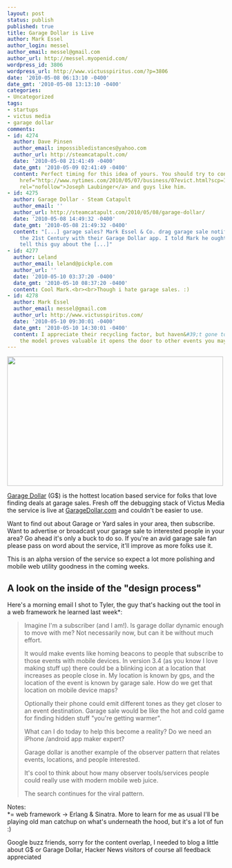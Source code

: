 ```yaml
---
layout: post
status: publish
published: true
title: Garage Dollar is Live
author: Mark Essel
author_login: messel
author_email: messel@gmail.com
author_url: http://messel.myopenid.com/
wordpress_id: 3806
wordpress_url: http://www.victusspiritus.com/?p=3806
date: '2010-05-08 06:13:10 -0400'
date_gmt: '2010-05-08 13:13:10 -0400'
categories:
- Uncategorized
tags:
- startups
- victus media
- garage dollar
comments:
- id: 4274
  author: Dave Pinsen
  author_email: impossibledistances@yahoo.com
  author_url: http://steamcatapult.com/
  date: '2010-05-08 21:41:49 -0400'
  date_gmt: '2010-05-09 02:41:49 -0400'
  content: Perfect timing for this idea of yours. You should try to connect with <a
    href="http://www.nytimes.com/2010/05/07/business/07evict.html?scp=1&sq=mortgage%20default%20sherrif&st=cse"
    rel="nofollow">Joseph Laubinger</a> and guys like him.
- id: 4275
  author: Garage Dollar - Steam Catapult
  author_email: ''
  author_url: http://steamcatapult.com/2010/05/08/garage-dollar/
  date: '2010-05-08 14:49:32 -0400'
  date_gmt: '2010-05-08 21:49:32 -0400'
  content: "[...] garage sales? Mark Essel & Co. drag garage sale notifications into
    the 21st Century with their Garage Dollar app. I told Mark he ought to try to
    tell this guy about the [...]"
- id: 4277
  author: Leland
  author_email: leland@pickple.com
  author_url: ''
  date: '2010-05-10 03:37:20 -0400'
  date_gmt: '2010-05-10 08:37:20 -0400'
  content: Cool Mark.<br><br>Though i hate garage sales. :)
- id: 4278
  author: Mark Essel
  author_email: messel@gmail.com
  author_url: http://www.victusspiritus.com/
  date: '2010-05-10 09:30:01 -0400'
  date_gmt: '2010-05-10 14:30:01 -0400'
  content: I appreciate their recycling factor, but haven&#39;t gone to many myself.  If
    the model proves valuable it opens the door to other events you may like.
---
```

<p><a href="http://victusmedia.com/garage-dollar"><img src="{{ site.url }}/assets/2010/05/l_1579_1075_289CE543-B803-4500-B993-A55947371038.jpeg" alt="" class="alignnone size-full" width="500" height="300" /></a></p>
<p><a HREF="http://victusmedia.com/garage-dollar/">Garage Dollar</a> (G$) is the hottest location based service for folks that love finding deals at garage sales. Fresh off the debugging stack of Victus Media the service is live at <a HREF="http://garagedollar.com">GarageDollar.com</a> and couldn't be easier to use. </p>
<p>Want to find out about Garage or Yard sales in your area, then subscribe. Want to advertise or broadcast your garage sale to interested people in your area? Go ahead it's only a buck to do so. If you're an avid garage sale fan please pass on word about the service, it'll improve as more folks use it. </p>
<p>This is an alpha version of the service so expect a lot more polishing and mobile web utility goodness in the coming weeks.</p>
<h2>A look on the inside of the "design process"</h2>
<p>Here's a morning email I shot to Tyler, the guy that's hacking out the tool in a web framework he learned last week*:</p>
<blockquote><p>
Imagine I'm a subscriber (and I am!). Is garage dollar dynamic enough to move with me? Not necessarily now, but can it be without much effort.</p>
<p>It would make events like homing beacons to people that subscribe to those events with mobile devices. In version 3.4 (as you know I love making stuff up) there could be a blinking icon at a location that increases as people close in. My location is known by gps, and the location of the event is known by garage sale. How do we get that location on mobile device maps?</p>
<p>Optionally their phone could emit different tones as they get closer to an event destination. Garage sale would be like the hot and cold game for finding hidden stuff "you're getting warmer".</p>
<p>What can I do today to help this become a reality? Do we need an iPhone /android app maker expert?</p>
<p>Garage dollar is another example of the observer pattern that relates events, locations, and people interested.</p>
<p>It's cool to think about how many observer tools/services people could really use with modern mobile web juice.</p>
<p>The search continues for the viral pattern.
</p></blockquote>
<p>Notes:<br />
*= web framework -> Erlang & Sinatra. More to learn for me as usual I'll be playing old man catchup on what's underneath the hood, but it's a lot of fun :)</p>
<p>Google buzz friends, sorry for the content overlap, I needed to blog a little about G$ or Garage Dollar, Hacker News visitors of course all feedback appreciated</p>
